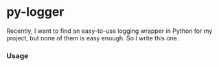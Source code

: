 # py-logger

Recently, I want to find an easy-to-use logging wrapper in Python for my project, but none of them is easy enough.
So I write this one.

### Usage

